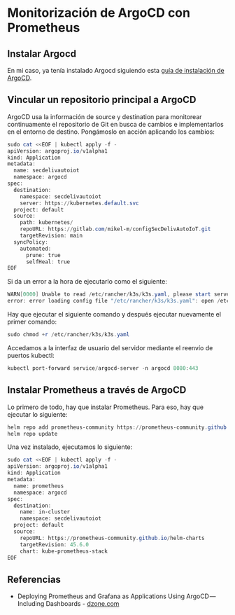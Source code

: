# Monitorización de ArgoCD con Prometheus
## Instalar Argocd
En mi caso, ya tenía instalado Argocd siguiendo esta [guía de instalación de ArgoCD](https://github.com/sfl0r3nz05/SecDelivAutoIoT/blob/master/docs/apuntes/Comandos%20ArgoCD.md).

## Vincular un repositorio principal a ArgoCD
ArgoCD usa la información de source y destination para monitorear continuamente el repositorio de Git en busca de cambios e implementarlos en el entorno de destino. Pongámoslo en acción aplicando los cambios:
```powershell
sudo cat <<EOF | kubectl apply -f -
apiVersion: argoproj.io/v1alpha1
kind: Application
metadata:
  name: secdelivautoiot
  namespace: argocd
spec:
  destination:
    namespace: secdelivautoiot
    server: https://kubernetes.default.svc
  project: default
  source:
    path: kubernetes/
    repoURL: https://gitlab.com/mikel-m/configSecDelivAutoIoT.git
    targetRevision: main
  syncPolicy:
    automated:
      prune: true
      selfHeal: true
EOF
```
Si da un error a la hora de ejecutarlo como el siguiente:
```powershell
WARN[0000] Unable to read /etc/rancher/k3s/k3s.yaml, please start server with --write-kubeconfig-mode to modify kube config permissions
error: error loading config file "/etc/rancher/k3s/k3s.yaml": open /etc/rancher/k3s/k3s.yaml: permission denied
```
Hay que ejecutar el siguiente comando y después ejecutar nuevamente el primer comando:
```powershell
sudo chmod +r /etc/rancher/k3s/k3s.yaml
```
Accedamos a la interfaz de usuario del servidor mediante el reenvío de puertos kubectl:
```powershell
kubectl port-forward service/argocd-server -n argocd 8080:443
```

## Instalar Prometheus a través de ArgoCD
Lo primero de todo, hay que instalar Prometheus. Para eso, hay que ejecutar lo siguiente:
```powershell
helm repo add prometheus-community https://prometheus-community.github.io/helm-charts
helm repo update
```

Una vez instalado, ejecutamos lo siguiente:
```powershell
sudo cat <<EOF | kubectl apply -f -
apiVersion: argoproj.io/v1alpha1
kind: Application
metadata:
  name: prometheus
  namespace: argocd
spec:
  destination:
    name: in-cluster
    namespace: secdelivautoiot
  project: default
  source:
    repoURL: https://prometheus-community.github.io/helm-charts
    targetRevision: 45.6.0
    chart: kube-prometheus-stack
EOF
```

## Referencias
- Deploying Prometheus and Grafana as Applications Using ArgoCD — Including Dashboards - [dzone.com](https://dzone.com/articles/deploying-prometheus-and-grafana-as-applications-u)
